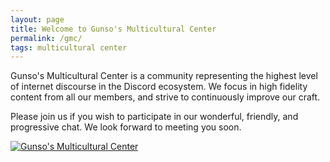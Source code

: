 ```yaml
---
layout: page
title: Welcome to Gunso's Multicultural Center
permalink: /gmc/
tags: multicultural center
---
```

Gunso's Multicultural Center is a community representing the highest level of internet discourse in the Discord ecosystem. We focus in high fidelity content from all our members, and strive to continuously improve our craft. 

Please join us if you wish to participate in our wonderful, friendly, and progressive chat. We look forward to meeting you soon.

[![Gunso's Multicultural Center](https://i.imgur.com/lcTaSt9.png)](https://discord.gg/sYAnWxbXzm)
